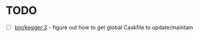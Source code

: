 # TODO

- [ ] [bin/kegger:3]( https://github.com/iamnewton/dotfiles/blob/master/bin/kegger#L3) - figure out how to get global Caskfile to update/maintain
